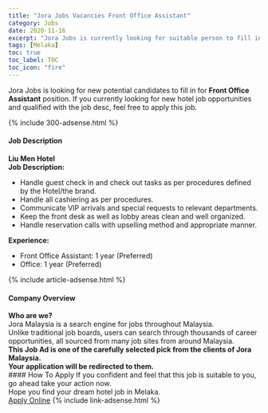 ```yaml
---
title: "Jora Jobs Vacancies Front Office Assistant" 
category: Jobs 
date: 2020-11-16 
excerpt: "Jora Jobs is currently looking for suitable person to fill in the Front Office Assistant which positioned at Melaka" 
tags: [Melaka] 
toc: true 
toc_label: TOC 
toc_icon: "fire" 
--- 
```


<p>Jora Jobs is looking for new potential candidates to fill in for <b>Front Office Assistant</b> position. If you currently looking for new hotel job opportunities and qualified with the job desc, feel free to apply this job.
</p>{% include 300-adsense.html %} 
<div><div><div><h4>Job Description</h4></div></div><div><div><span><div><div><strong>Liu Men Hotel</strong></div><div><div><strong>Job Description:</strong></div><ul><li>Handle guest check in and check out tasks as per procedures defined by the Hotel/the brand.</li><li>Handle all cashiering as per procedures.</li><li>Communicate VIP arrivals and special requests to relevant departments.</li><li>Keep the front desk as well as lobby areas clean and well organized.</li><li>Handle reservation calls with upselling method and appropriate manner.</li></ul><div><div><strong>Experience:</strong></div><ul><li>Front Office Assistant: 1 year (Preferred)</li><li>Office: 1 year (Preferred)</li></ul></div></div></div></span></div></div></div> 
{% include article-adsense.html %} 
<div><div><div><h4>Company Overview</h4></div></div><div><div><span><div><div>
<strong>Who are we?</strong></div>
<div>
	Jora Malaysia is a search engine for jobs throughout Malaysia.<br>
	Unlike traditional job boards, users can search through thousands of career opportunities, all sourced from many job sites from around Malaysia.&#160;</div>
<div>
<div>
<strong>This Job Ad is one of the carefully selected pick from the clients of Jora Malaysia.</strong></div>
<div>
<strong>Your application will be redirected to them.</strong></div>
</div></div></span></div></div></div> 
#### How To Apply 
If you confident and feel that this job is suitable to you, go ahead take your action now. <br/> 
Hope you find your dream hotel job in Melaka. <br/> 
<a href="https://www.jobstreet.com.my/en/job/front-office-assistant-4424755?jobId=jobstreet-my-job-4424755&sectionRank=1&token=0~95e78f1b-1d3e-42e1-bfac-8b2a6048842d&fr=SRP%20View%20In%20New%20Ta" class="btn btn--info" target="_blank" rel="nofollow noopenner">Apply Online</a> 
{% include link-adsense.html %} 